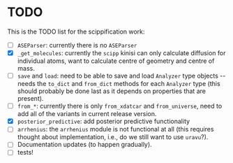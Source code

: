 # TODO

This is the TODO list for the scippification work:

- [ ] `ASEParser`: currently there is no `ASEParser`
- [x] `_get_molecules`: currently the `scipp` kinisi can only calculate diffusion for individual atoms, want to calculate centre of geometry and centre of mass.
- [ ] `save` and `load`: need to be able to save and load `Analyzer` type objects -- needs the `to_dict` and `from_dict` methods for each `Analyzer` type (this should probably be done last as it depends on properties that are present). 
- [ ] `from_*`: currently there is only `from_xdatcar` and `from_universe`, need to add all of the variants in current release version. 
- [x] `posterior_predictive`: add posterior predictive functionality
- [ ] `arrhenius`: the `arrhenius` module is not functional at all (this requires thought about implementation, i.e., do we still want to use `uravu`?).
- [ ] Documentation updates (to happen gradually).
- [ ] tests!
